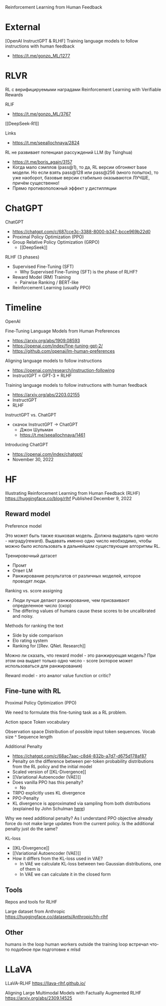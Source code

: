 
Reinforcement Learning from Human Feedback


# External

[OpenAI InstructGPT & RLHF] Training language models to follow instructions with human feedback
- https://t.me/gonzo_ML/1277




# RLVR

RL с верифицируемыми наградами
Reinforcement Learning with Verifiable Rewards

RLIF
- https://t.me/gonzo_ML/3767

[[DeepSeek-R1]]

Links
- https://t.me/seeallochnaya/2824

RL не развивает потенциал рассуждений LLM (by Tsinghua)
- https://t.me/boris_again/3157
- Когда мало сэмплов (pass@1), то да, RL версии обгоняют base модели. Но если взять pass@128 или pass@256 (много попыток), то уже наоборот, базовые версии стабильно оказываются ЛУЧШЕ, причём существенно!
- Прямо противоположный эффект у дистилляции

# ChatGPT

ChatGPT
- https://chatgpt.com/c/687cce3c-3388-8000-b347-bcce969b22d0
- Proximal Policy Optimization (PPO)
- Group Relative Policy Optimization (GRPO)
	- [[DeepSeek]]


RLHF (3 phases)
- Supervised Fine-Tuning (SFT)
	- Why Supervised Fine-Tuning (SFT) is the phase of RLHF?
- Reward Model (RM) Training
	- Pairwise Ranking / BERT-like
- Reinforcement Learning (usually PPO)


# Timeline

OpenAI

Fine-Tuning Language Models from Human Preferences
- https://arxiv.org/abs/1909.08593
- https://openai.com/index/fine-tuning-gpt-2/
- https://github.com/openai/lm-human-preferences

Aligning language models to follow instructions
- https://openai.com/research/instruction-following
- InstructGPT = GPT-3 + RLHF

Training language models to follow instructions with human feedback
- https://arxiv.org/abs/2203.02155
- InstructGPT
- RLHF

InstructGPT vs. ChatGPT
- скачок InstructGPT -> ChatGPT
	- Джон Шульман
	- https://t.me/seeallochnaya/1461

Introducing ChatGPT
- https://openai.com/index/chatgpt/
- November 30, 2022


# HF

Illustrating Reinforcement Learning from Human Feedback (RLHF)
https://huggingface.co/blog/rlhf
Published December 9, 2022

## Reward model

Preference model

Это может быть также языковая модель.
Должна выдавать одно число - награду(reward).
Выдавать именно одно число необходимо, чтобы можно было использовать в дальнейшем существующие алгоритмы RL.

Тренировочный датасет
- Промт
- Ответ LM
- Ранжирование результатов от различных моделей, которое проводят люди.

Ranking vs. score assigning
- Люди лучше делают ранжирование, чем присваивают определенное число (скор)
- The differing values of humans cause these scores to be uncalibrated and noisy.

Methods for ranking the text
- Side by side comparison
- Elo rating system
- Ranking for [[Rev. QNet. Research]]

Можно ли сказать, что reward model - это ранжирующая модель?
При этом она выдает только одно число -  score (которое может использоваться для ранжирования)

Reward model - это аналог value function or critic?

## Fine-tune with RL

Proximal Policy Optimization (PPO)

We need to formulate this fine-tuning task as a RL problem.

Action space
Token vocabulary

Observation space
Distribution of possible input token sequences.
Vocab size ^ Sequence length

Additional Penalty
- https://chatgpt.com/c/68ac7aac-c8d4-832b-a7d7-d675d178af87
- Penalty on the difference between per-token probability distributions from the RL policy and the initial model
- Scaled version of [[KL-Divergence]]
- [[Variational Autoencoder (VAE)]]
- Does vanilla PPO has this penalty?
	- No
- TRPO explicitly uses KL divergence
- PPO-Penalty
- KL divergence is approximated via sampling from both distributions (explained by John Schulman [here](http://joschu.net/blog/kl-approx.html))

Why we need additional penalty? As I understand PPO objective already force do not make large updates from the current policy. Is the additional penalty just do the same?

KL-loss
- [[KL-Divergence]]
- [[Variational Autoencoder (VAE)]]
- How it differs from the KL-loss used in VAE?
	- In VAE we calculate KL-loss between two Gaussian distributions, one of them is 
	- In VAE we can calculate it in the closed form

## Tools

Repos and tools for RLHF

Large dataset from Anthropic
https://huggingface.co/datasets/Anthropic/hh-rlhf


## Other

humans in the loop
human workers outside the training loop
встречал что-то подобное при подготовке к mlsd


# LLaVA

LLaVA-RLHF
https://llava-rlhf.github.io/

Aligning Large Multimodal Models with Factually Augmented RLHF
https://arxiv.org/abs/2309.14525